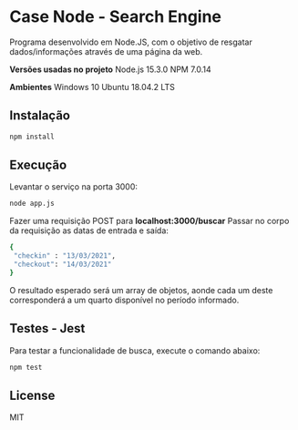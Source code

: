 # Case Node - Search Engine
Programa desenvolvido em Node.JS, com o objetivo de resgatar dados/informações através de uma página da web.

**Versões usadas no projeto**
Node.js 15.3.0
NPM 7.0.14

**Ambientes**
Windows 10 
Ubuntu 18.04.2 LTS 

## Instalação
```sh
npm install
```

## Execução
Levantar o serviço na porta 3000:
```sh
node app.js
```
Fazer uma requisição POST  para **localhost:3000/buscar**
Passar no corpo da requisição as datas de entrada e saída:
```sh
{
 "checkin" : "13/03/2021",
 "checkout": "14/03/2021"
}
```
O resultado esperado será um array de objetos, aonde cada um deste corresponderá a um quarto disponível no período informado.

## Testes - Jest
Para testar a funcionalidade de busca, execute o comando abaixo:
```sh
npm test
```

## License
MIT